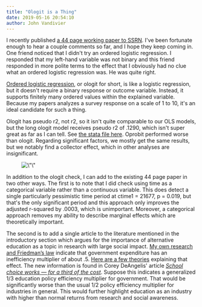 ```yaml
---
title: "Ologit is a Thing"
date: 2019-05-16 20:54:10
author: John Vandivier
---
```




<!-- wp:paragraph -->
<p>I recently published <a href=\"https://papers.ssrn.com/sol3/papers.cfm?abstract_id=3387110\">a 44 page working paper to SSRN</a>. I've been fortunate enough to hear a couple comments so far, and I hope they keep coming in. One friend noticed that I didn't try an ordered logistic regression. I responded that my left-hand variable was not binary and this friend responded in more polite terms to the effect that I obviously had no clue what an ordered logistic regression was. He was quite right.</p>
<!-- /wp:paragraph -->

<!-- wp:paragraph -->
<p><a href=\"https://stats.idre.ucla.edu/stata/dae/ordered-logistic-regression/\">Ordered logistic regression</a>, or ologit for short, is like a logistic regression, but it doesn't require a binary response or outcome variable. Instead, it supports finitely many ordered values within the explained variable. Because my papers analyzes a survey response on a scale of 1 to 10, it's an ideal candidate for such a thing.</p>
<!-- /wp:paragraph -->

<!-- wp:paragraph -->
<p>Ologit has pseudo r2, not r2, so it isn't quite comparable to our OLS models, but the long ologit model receives pseudo r2 of .1290, which isn't super great as far as I can tell. See <a href=\"https://github.com/Vandivier/research-dissertation-case-for-alt-ed/blob/master/papers/alt-ed-survey/190516-may-ologit/stata/analysis-1-ologit-exploration.do\">the stata file here</a>. Oprobit performed worse than ologit. Regarding significant factors, we mostly get the same results, but we notably find a collector effect, which in other analyses are insignificant.</p>
<!-- /wp:paragraph -->

<!-- wp:image {\"id\":7160} -->
<figure class=\"wp-block-image\"><img src=\"http://www.afterecon.com/wp-content/uploads/2019/05/image.png\" alt=\"\" class=\"wp-image-7160\"/></figure>
<!-- /wp:image -->

<!-- wp:paragraph -->
<p>In addition to the ologit check, I can add to the existing 44 page paper in two other ways. The first is to note that I did check using time as a categorical variable rather than a continuous variable. This does detect a single particularly pessimistic time period at ctime1 = 21677, p = 0.019, but that's the only significant period and this approach only improves the adjusted r-squared by .0003, which is unimportant. Moreover, a categorical approach removes my ability to describe marginal effects which are theoretically important.</p>
<!-- /wp:paragraph -->

<!-- wp:paragraph -->
<p>The second is to add a single article to the literature mentioned in the introductory section which argues for the importance of alternative education as a topic in research with large social impact. <a href=\"http://www.afterecon.com/economics-and-finance/tax-cuts-great-even-dont-improve-x/\">My own research and Friedman’s law</a> indicate that government expenditure has an inefficiency multiplier of about .5. <a href=\"http://www.afterecon.com/economics-and-finance/the-triple-cost-of-government/\">Here are a few theories</a> explaining that effect. The new information is found in Corey DeAngelis' article <em><a href=\"https://www.washingtonexaminer.com/opinion/school-choice-works-for-a-third-of-the-cost\">School choice works — for a third of the cost</a></em>. Suppose this indicates a generalized 1/3 education policy efficiency multiplier for government. That would be significantly worse than the usual 1/2 policy efficiency multiplier for industries in general. This would further highlight education as an industry with higher than normal returns from research and social awareness.</p>
<!-- /wp:paragraph -->